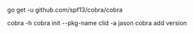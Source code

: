 go get -u github.com/spf13/cobra/cobra

cobra -h
cobra init --pkg-name clid -a jason
cobra add version